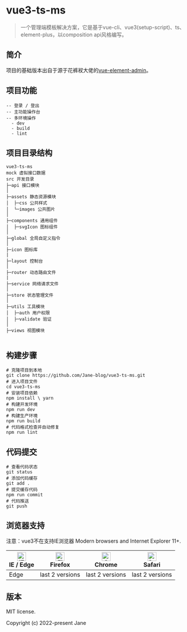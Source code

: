 # vue3-ts-ms
> 一个管理端模板解决方案，它是基于vue-cli、vue3(setup-script)、ts、element-plus，以composition api风格编写。

## 简介

项目的基础版本出自于源于花裤衩大佬的[vue-element-admin](https://github.com/PanJiaChen/vue-element-admin)。
## 项目功能
```
-- 登录 / 登出
-- 主功能操作台
-- 多环境操作
  - dev
  - build
  - lint
```
## 项目目录结构
```
vue3-ts-ms
mock 虚拟接口数据
src 开发目录
├─api 接口模块
│
├─assets 静态资源模块
│  ├─css 公共样式
│  └─images 公共图片
│ 
├─components 通用组件
│  ├─svgIcon 图标组件
│ 
├─global 全局自定义指令
│ 
├─icon 图标库
|
├─layout 控制台
│ 
├─router 动态路由文件
|
├─service 网络请求文件
│ 
├─store 状态管理文件
│ 
├─utils 工具模块
│  ├─auth 用户权限
│  ├─validate 验证
│
├─views 视图模块


```
## 构建步骤

```
# 克隆项目到本地
git clone https://github.com/Jane-blog/vue3-ts-ms.git
# 进入项目文件
cd vue3-ts-ms
# 安装项目依赖
npm install \ yarn
# 构建开发环境
npm run dev
# 构建生产环境
npm run build
# 代码格式检查并自动修复
npm run lint
```
## 代码提交
```
# 查看代码状态
git status
# 添加代码缓存
git add .
# 提交缓存代码
npm run commit
# 代码推送
git push
```

## 浏览器支持

注意：vue3不在支持IE浏览器
Modern browsers and Internet Explorer 11+.

| [<img src="https://raw.githubusercontent.com/alrra/browser-logos/master/src/edge/edge_48x48.png" alt="IE / Edge" width="24px" height="24px" />](http://godban.github.io/browsers-support-badges/)</br>IE / Edge | [<img src="https://raw.githubusercontent.com/alrra/browser-logos/master/src/firefox/firefox_48x48.png" alt="Firefox" width="24px" height="24px" />](http://godban.github.io/browsers-support-badges/)</br>Firefox | [<img src="https://raw.githubusercontent.com/alrra/browser-logos/master/src/chrome/chrome_48x48.png" alt="Chrome" width="24px" height="24px" />](http://godban.github.io/browsers-support-badges/)</br>Chrome | [<img src="https://raw.githubusercontent.com/alrra/browser-logos/master/src/safari/safari_48x48.png" alt="Safari" width="24px" height="24px" />](http://godban.github.io/browsers-support-badges/)</br>Safari |
| --------- | --------- | --------- | --------- |
| Edge | last 2 versions | last 2 versions | last 2 versions |

## 版本

MIT license.

Copyright (c) 2022-present  Jane
